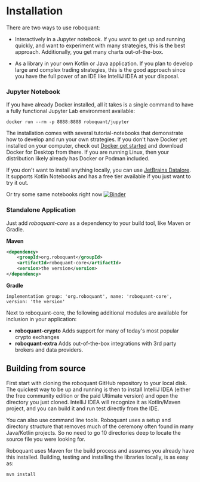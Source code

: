 
# Installation
There are two ways to use roboquant:

* Interactively in a Jupyter notebook. If you want to get up and running quickly, and want to experiment with many strategies, this is the best approach. Additionally, you get many charts out-of-the-box.

* As a library in your own Kotlin or Java application. If you plan to develop large and complex trading strategies, this is the good approach since you have the full power of an IDE like IntelliJ IDEA at your disposal.


### Jupyter Notebook
If you have already Docker installed, all it takes is a single command to have a fully functional Jupyter Lab environment available:

```shell
docker run --rm -p 8888:8888 roboquant/jupyter 
```

The installation comes with several tutorial-notebooks that demonstrate how to develop and run your own strategies. If you don't have Docker yet installed on your computer, check out [Docker get started](https://www.docker.com/get-started) and download Docker for Desktop from there. If you are running Linux, then your distribution likely already has Docker or Podman included.

If you don't want to install anything locally, you can use [JetBrains Datalore](https://datalore.jetbrains.com/). It supports Kotlin Notebooks and has a free tier available if you just want to try it out.

Or try some same notebooks right now [![Binder](https://mybinder.org/badge_logo.svg)](https://mybinder.org/v2/gh/neurallayer/roboquant-notebook/main?filepath=tutorials)

### Standalone Application
Just add *roboquant-core* as a dependency to your build tool, like Maven or Gradle.

**Maven**
```xml
<dependency>
    <groupId>org.roboquant</groupId>
    <artifactId>roboquant-core</artifactId>
    <version>the version</version>
</dependency>
```

**Gradle**
```shell
implementation group: 'org.roboquant', name: 'roboquant-core', version: 'the version'    
```

Next to roboquant-core, the following additional modules are available for inclusion in your application:

* **roboquant-crypto** Adds support for many of today's most popular crypto exchanges
* **roboquant-extra** Adds out-of-the-box integrations with 3rd party brokers and data providers.

## Building from source
First start with cloning the roboquant GitHub repository to your local disk. The quickest way to be up and running is then to install IntelliJ IDEA (either the free community edition or the paid Ultimate version) and open the directory you just cloned. IntelliJ IDEA will recognize it as Kotlin/Maven project, and you can build it and run test directly from the IDE.

You can also use command line tools. Roboquant uses a setup and directory structure that removes much of the ceremony often found in many Java/Kotlin projects. So no need to go 10 directories deep to locate the source file you were looking for.

Roboquant uses Maven for the build process and assumes you already have this installed. Building, testing and installing the libraries locally, is as easy as:

```shell
mvn install
```
